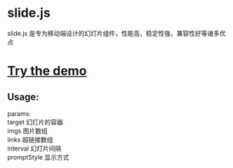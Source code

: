 # slide.js
slide.js 是专为移动端设计的幻灯片组件，性能高，稳定性强，兼容性好等诸多优点<br>
# <a href="http://hanyang.me/demo/slide">Try the demo</a>
## Usage:
params: <br>
    target 幻灯片的容器<br>
    imgs 图片数组<br>
    links 超链接数组<br>
    interval 幻灯片间隔<br>
    promptStyle 显示方式<br>
